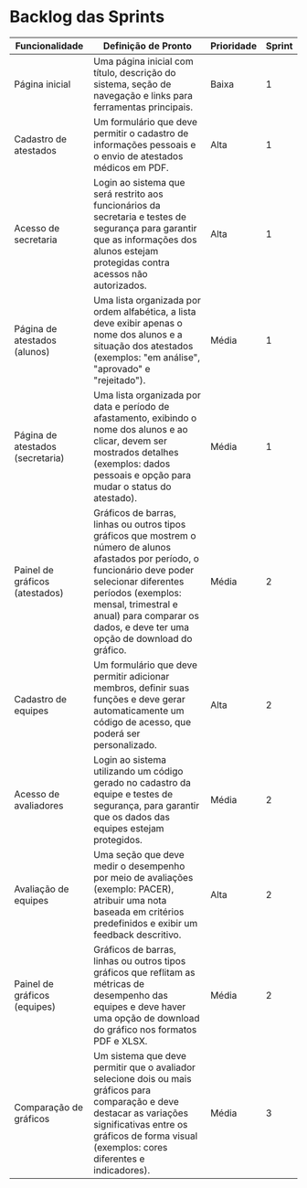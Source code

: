 # **Backlog das Sprints**

| **Funcionalidade**                      | **Definição de Pronto**                                                                                                       | **Prioridade** | **Sprint** |
|-----------------------------------------|------------------------------------------------------------------------------------------------------------------------------|----------------|------------|
| Página inicial                          | Uma página inicial com título, descrição do sistema, seção de navegação e links para ferramentas principais.                | Baixa          | 1          |
| Cadastro de atestados                   | Um formulário que deve permitir o cadastro de informações pessoais e o envio de atestados médicos em PDF.                    | Alta           | 1          |
| Acesso de secretaria                    | Login ao sistema que será restrito aos funcionários da secretaria e testes de segurança para garantir que as informações dos alunos estejam protegidas contra acessos não autorizados. | Alta           | 1          |
| Página de atestados (alunos)            | Uma lista organizada por ordem alfabética, a lista deve exibir apenas o nome dos alunos e a situação dos atestados (exemplos: "em análise", "aprovado" e "rejeitado"). | Média          | 1          |
| Página de atestados (secretaria)        | Uma lista organizada por data e período de afastamento, exibindo o nome dos alunos e ao clicar, devem ser mostrados detalhes (exemplos: dados pessoais e opção para mudar o status do atestado). | Média          | 1          |
| Painel de gráficos (atestados)          | Gráficos de barras, linhas ou outros tipos gráficos que mostrem o número de alunos afastados por período, o funcionário deve poder selecionar diferentes períodos (exemplos: mensal, trimestral e anual) para comparar os dados, e deve ter uma opção de download do gráfico. | Média          | 2          |
| Cadastro de equipes                     | Um formulário que deve permitir adicionar membros, definir suas funções e deve gerar automaticamente um código de acesso, que poderá ser personalizado. | Alta           | 2          |
| Acesso de avaliadores                   | Login ao sistema utilizando um código gerado no cadastro da equipe e testes de segurança, para garantir que os dados das equipes estejam protegidos. | Média          | 2          |
| Avaliação de equipes                    | Uma seção que deve medir o desempenho por meio de avaliações (exemplo: PACER), atribuir uma nota baseada em critérios predefinidos e exibir um feedback descritivo. | Alta           | 2          |
| Painel de gráficos (equipes)            | Gráficos de barras, linhas ou outros tipos gráficos que reflitam as métricas de desempenho das equipes e deve haver uma opção de download do gráfico nos formatos PDF e XLSX. | Média          | 2          |
| Comparação de gráficos                  | Um sistema que deve permitir que o avaliador selecione dois ou mais gráficos para comparação e deve destacar as variações significativas entre os gráficos de forma visual (exemplos: cores diferentes e indicadores). | Média          | 3          |
